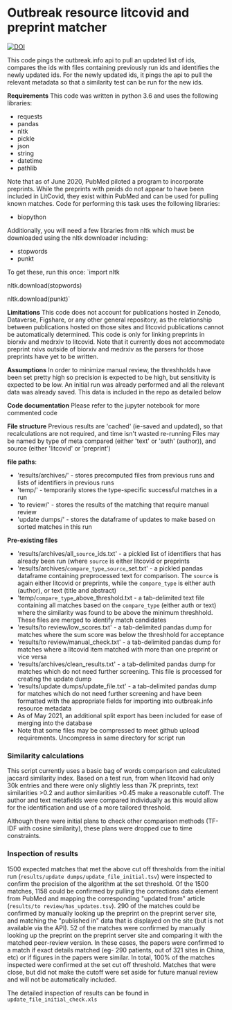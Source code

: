 # Outbreak resource litcovid and preprint matcher
[![DOI](https://zenodo.org/badge/285161185.svg)](https://zenodo.org/badge/latestdoi/285161185)

This code pings the outbreak.info api to pull an updated list of ids, compares the ids with files containing previously run ids and identifies the newly updated ids. For the newly updated ids, it pings the api to pull the relevant metadata so that a similarity test can be run for the new ids.

**Requirements**
This code was written in python 3.6 and uses the following libraries:
* requests
* pandas
* nltk
* pickle
* json
* string
* datetime
* pathlib

Note that as of June 2020, PubMed piloted a program to incorporate preprints. While the preprints with pmids do not appear to have been included in LitCovid, they exist within PubMed and can be used for pulling known matches. Code for performing this task uses the following libraries:
* biopython

Additionally, you will need a few libraries from nltk which must be downloaded using the nltk downloader including:
* stopwords
* punkt

To get these, run this once:
`import nltk

nltk.download(stopwords)

nltk.download(punkt)`


**Limitations**
This code does not account for publications hosted in Zenodo, Dataverse, Figshare, or any other general repository, as the relationship between publications hosted on those sites and litcovid publications cannot be automatically determined.  This code is only for linking preprints in biorxiv and medrxiv to litcovid. Note that it currently does not accommodate preprint rxivs outside of biorxiv and medrxiv as the parsers for those preprints have yet to be written.

**Assumptions**
In order to minimize manual review, the threshholds have been set pretty high so precision is expected to be high, but sensitivity is expected to be low. An initial run was already performed and all the relevant data was already saved.  This data is included in the repo as detailed below

**Code documentation**
Please refer to the jupyter notebook for more commented code

**File structure**
Previous results are 'cached' (ie-saved and updated), so that recalculations are not required, and time isn't wasted re-running
Files may be named by type of meta compared (either 'text' or 'auth' (author)), and source (either 'litcovid' or 'preprint')

**file paths**:
* 'results/archives/' - stores precomputed files from previous runs and lists of identifiers in previous runs
* 'temp/' - temporarily stores the type-specific successful matches in a run
* 'to review/' - stores the results of the matching that require manual review
* 'update dumps/' - stores the dataframe of updates to make based on sorted matches in this run

**Pre-existing files**
* 'results/archives/all_`source`_ids.txt' - a pickled list of identifiers that has already been run (where `source` is either litcovid or preprints
* 'results/archives/`compare_type`_`source`_set.txt' - a pickled pandas dataframe containing preprocessed text for comparison. The `source` is again either litcovid or preprints, while the `compare_type` is either auth (author), or text (title and abstract)
* 'temp/`compare_type`_above_threshold.txt - a tab-delimited text file containing all matches based on the `compare_type` (either auth or text) where the similarity was found to be above the minimum threshhold. These files are merged to identify match candidates
* 'results/to review/low_scores.txt' - a tab-delimited pandas dump for matches where the sum score was below the threshhold for acceptance
* 'results/to review/manual_check.txt' - a tab-delimited pandas dump for matches where a litcovid item matched with more than one preprint or vice versa
* 'results/archives/clean_results.txt' - a tab-delimited pandas dump for matches which do not need further screening. This file is processed for creating the update dump
* 'results/update dumps/update_file.txt' - a tab-delimited pandas dump for matches which do not need further screening and have been formatted with the appropriate fields for importing into outbreak.info resource metadata
* As of May 2021, an additional split export has been included for ease of merging into the database
* Note that some files may be compressed to meet github upload requirements. Uncompress in same directory for script run

### Similarity calculations
This script currently uses a basic bag of words comparison and calculated jaccard similarity index. 
Based on a test run, from when litcovid had only 30k entries and there were only slightly less than 7K preprints, text similarities >0.2 and author similarities >0.45 make a reasonable cutoff. The author and text metafields were compared individually as this would allow for the identification and use of a more tailored threshold. 

Although there were initial plans to check other comparison methods (TF-IDF with cosine similarity), these plans were dropped cue to time constraints.

### Inspection of results
1500 expected matches that met the above cut off thresholds from the initial run (`results/update dumps/update_file_initial.tsv`) were inspected to confirm the precision of the algorithm at the set threshold. Of the 1500 matches, 1158 could be confirmed by pulling the corrections data element from PubMed and mapping the corresponding "updated from" article (`results/to review/has_updates.tsv`). 290 of the matches could be confirmed by manually looking up the preprint on the preprint server site, and matching the "published in" data that is displayed on the site (but is not available via the API). 52 of the matches were confirmed by manually looking up the preprint on the preprint server site and comparing it with the matched peer-review version. In these cases, the papers were confirmed to a match if exact details matched (eg- 290 patients, out of 321 sites in China, etc) or if figures in the papers were similar. In total, 100% of the matches inspected were confirmed at the set cut off threshold. Matches that were close, but did not make the cutoff were set aside for future manual review and will not be automatically included. 

The detailed inspection of results can be found in `update_file_initial_check.xls`

